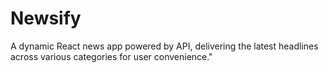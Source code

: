 # Newsify
A dynamic React news app powered by API, delivering the latest headlines across various categories for user convenience."

